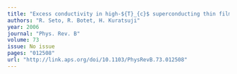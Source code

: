 ```yaml
---
title: "Excess conductivity in high-${T}_{c}$ superconducting thin films: Role of smooth doping disorder"
authors: "R. Seto, R. Botet, H. Kuratsuji"
year: 2006
journal: "Phys. Rev. B"
volume: 73
issue: No issue
pages: "012508"
url: "http://link.aps.org/doi/10.1103/PhysRevB.73.012508"
---
```

